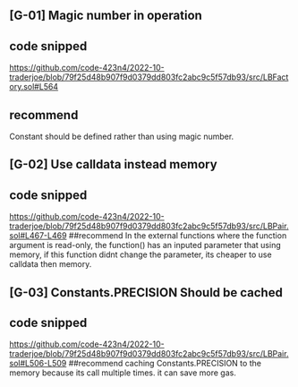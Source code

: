 ## [G-01] Magic number in operation
## code snipped
https://github.com/code-423n4/2022-10-traderjoe/blob/79f25d48b907f9d0379dd803fc2abc9c5f57db93/src/LBFactory.sol#L564
## recommend
Constant should be defined rather than using magic number.

## [G-02] Use calldata instead memory
## code snipped
https://github.com/code-423n4/2022-10-traderjoe/blob/79f25d48b907f9d0379dd803fc2abc9c5f57db93/src/LBPair.sol#L467-L469
##recommend
In the external functions where the function argument is read-only, the function() has an inputed parameter that using memory, if this function didnt change the parameter, its cheaper to use calldata then memory. 

## [G-03] Constants.PRECISION Should be cached
## code snipped
https://github.com/code-423n4/2022-10-traderjoe/blob/79f25d48b907f9d0379dd803fc2abc9c5f57db93/src/LBPair.sol#L506-L509
##recommend
caching Constants.PRECISION to the memory because its call multiple times. it can save more gas.